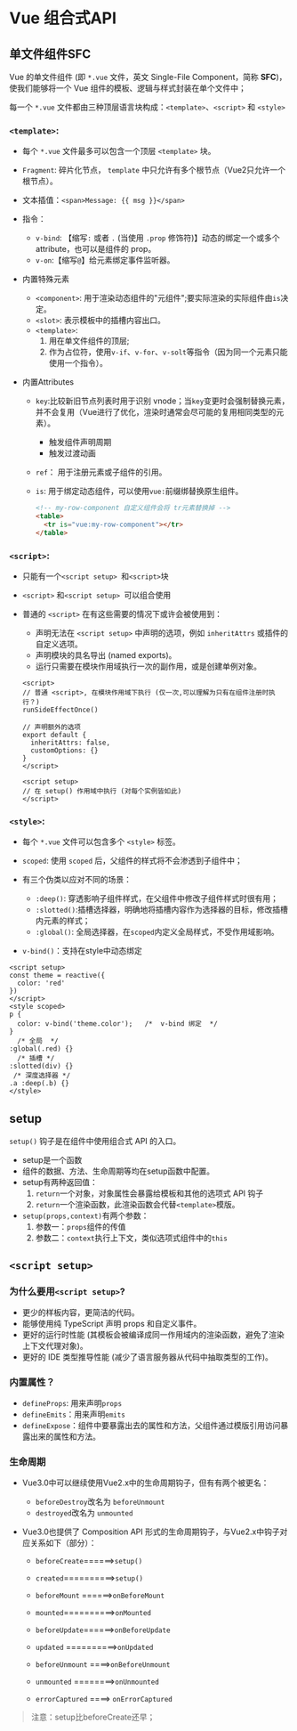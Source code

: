 # Vue 组合式API

## 单文件组件SFC

Vue 的单文件组件 (即 `*.vue` 文件，英文 Single-File Component，简称 **SFC**)，使我们能够将一个 Vue 组件的模板、逻辑与样式封装在单个文件中；

每一个 `*.vue` 文件都由三种顶层语言块构成：`<template>`、`<script>` 和 `<style>`

### `<template>`:

- 每个 `*.vue` 文件最多可以包含一个顶层 `<template>` 块。

- `Fragment`: 碎片化节点， `template` 中只允许有多个根节点（Vue2只允许一个根节点）。

- 文本插值：`<span>Message: {{ msg }}</span>`

- 指令：

  - `v-bind`: 【缩写`:` 或者 `.` (当使用 `.prop` 修饰符)】动态的绑定一个或多个 attribute，也可以是组件的 prop。
  - `v-on`:【缩写`@`】给元素绑定事件监听器。

- 内置特殊元素

  - `<component>`: 用于渲染动态组件的"元组件";要实际渲染的实际组件由`is`决定。
  - `<slot>`: 表示模板中的插槽内容出口。
  - `<template>`: 
    1. 用在单文件组件的顶层;
    2. 作为占位符，使用`v-if`、`v-for`、`v-solt`等指令（因为同一个元素只能使用一个指令）。

- 内置Attributes

  - `key`:比较新旧节点列表时用于识别 vnode；当`key`变更时会强制替换元素，并不会复用（Vue进行了优化，渲染时通常会尽可能的复用相同类型的元素）。

    - 触发组件声明周期
    - 触发过渡动画

  - `ref`： 用于注册元素或子组件的引用。

  - `is`:  用于绑定动态组件，可以使用`vue:`前缀绑替换原生组件。

    ```html
    <!-- my-row-component 自定义组件会将 tr元素替换掉 -->
    <table>
      <tr is="vue:my-row-component"></tr>
    </table>
    ```

### `<script>`:

- 只能有一个`<script setup> `和`<script>`块

- `<script>` 和`<script setup> `可以组合使用

- 普通的 `<script>` 在有这些需要的情况下或许会被使用到：

  - 声明无法在 `<script setup>` 中声明的选项，例如 `inheritAttrs` 或插件的自定义选项。
  - 声明模块的具名导出 (named exports)。
  - 运行只需要在模块作用域执行一次的副作用，或是创建单例对象。
  
  ```vue
  <script>
  // 普通 <script>, 在模块作用域下执行 (仅一次,可以理解为只有在组件注册时执行？)
  runSideEffectOnce()
  
  // 声明额外的选项
  export default {
    inheritAttrs: false,
    customOptions: {}
  }
  </script>
  
  <script setup>
  // 在 setup() 作用域中执行 (对每个实例皆如此)
  </script>
  
  ```
  
  
  

### `<style>`:

- 每个 `*.vue` 文件可以包含多个 `<style>` 标签。

- `scoped`: 使用 `scoped` 后，父组件的样式将不会渗透到子组件中；
- 有三个伪类以应对不同的场景：
  - `:deep()`: 穿透影响子组件样式，在父组件中修改子组件样式时很有用；
  - `:slotted()`:插槽选择器，明确地将插槽内容作为选择器的目标，修改插槽内元素的样式；
  - `:global()`: 全局选择器，在`scoped`内定义全局样式，不受作用域影响。
- `v-bind()`：支持在style中动态绑定

```vue
<script setup>
const theme = reactive({
  color: 'red'
})
</script>
<style scoped>
p {
  color: v-bind('theme.color');   /*  v-bind 绑定  */
}
  /* 全局  */
:global(.red) {}
  /* 插槽 */
:slotted(div) {}
 /* 深度选择器 */
.a :deep(.b) {}
</style>
```

## setup

`setup()` 钩子是在组件中使用组合式 API 的入口。

- setup是一个函数
- 组件的数据、方法、生命周期等均在setup函数中配置。
- setup有两种返回值：
  1. `return`一个对象，对象属性会暴露给模板和其他的选项式 API 钩子
  2. `return`一个渲染函数，此渲染函数会代替`<template>`模版。
- `setup(props,context)`有两个参数：
  1. 参数一：`props`组件的传值
  2. 参数二：`context`执行上下文，类似选项式组件中的`this`

## `<script setup>`

### 为什么要用`<script setup>`?

- 更少的样板内容，更简洁的代码。
- 能够使用纯 TypeScript 声明 props 和自定义事件。
- 更好的运行时性能 (其模板会被编译成同一作用域内的渲染函数，避免了渲染上下文代理对象)。
- 更好的 IDE 类型推导性能 (减少了语言服务器从代码中抽取类型的工作)。

### 内置属性？

- `defineProps`: 用来声明`props`
- `defineEmits`：用来声明`emits`
- `defineExpose`：组件中要暴露出去的属性和方法，父组件通过模版引用访问暴露出来的属性和方法。

### 生命周期

- Vue3.0中可以继续使用Vue2.x中的生命周期钩子，但有有两个被更名：

  - `beforeDestroy`改名为 `beforeUnmount`
  - `destroyed`改名为 `unmounted`

- Vue3.0也提供了 Composition API 形式的生命周期钩子，与Vue2.x中钩子对应关系如下（部分）：

  - `beforeCreate`======>`setup()`

  - `created`==========>`setup()`

  - `beforeMount` ======>`onBeforeMount`

  - `mounted`==========>`onMounted`

  - `beforeUpdate`======>`onBeforeUpdate`

  - `updated` ==========>`onUpdated`

  - `beforeUnmount` ====>`onBeforeUnmount`

  - `unmounted` ========>`onUnmounted`

  - `errorCaptured` ====> `onErrorCaptured`

    

> 注意：setup比beforeCreate还早；<script setup> 中的代码会在每次组件实例被创建的时候执行。

### 响应式数据

#### `ref()`

- 接受基本类型，也可以是引用类型；返回响应式数据的引用对象（reference对象，简称ref对象）；
- 基本类型基于`defineProperty`原理，内部源码用的是class的get和set;
- 引用类型在内部借用`reactive()`；
- 使用时通过`.value`访问响应式数据；

#### `reactive()`

- 只接受对象，返回一个对象的响应式代理（proxy对象）；
- reactive定义的响应式数据是“深层次的”，嵌套属性同样是响应式的；
- 内部基于 ES6 的 Proxy 实现，通过代理对象操作源对象内部数据进行操作；

#### `reactive`对比`ref`

- 从定义数据角度对比：
  - ref用来定义：**基本类型数据**。
  - reactive用来定义：**对象（或数组）类型数据**。
  - 备注：ref也可以用来定义**对象（或数组）类型数据**, 它内部会自动通过`reactive`转为**代理对象**。
- 从原理角度对比：
  - ref通过`Object.defineProperty()`的`get`与`set`来实现响应式（数据劫持）。
  - reactive通过使用**Proxy**来实现响应式（数据劫持）, 并通过**Reflect**操作**源对象**内部的数据。
- 从使用角度对比：
  - ref定义的数据：操作数据**需要**`.value`，**可以重新赋值**，重新赋之后依然保持响应。
  - reactive定义的数据：操作数据与读取数据：**均不需要**`.value`；**不能重新赋值**，只能修改属性。

#### 浅响应

- `shallowRef`
- `shallowReactive`
- `shallowReadonly`

#### computed函数

与Vue2配置一样

- 只有`get`没有`set`时返回一个只读的响应式ref对象；
- 既有`get`也有`set`会创建一个可写的 ref 对象，可以用在`v-modal`指令上。

```vue
<script setup>
  const count = ref(1)
  const plusOne = computed({
    get: () => count.value + 1,
    set: (val) => {
      count.value = val - 1
    }
  })

  plusOne.value = 1
  console.log(count.value) // 0
</script>
```



#### watch函数

与Vue2配置一样

- 监听一个getter函数
  - 回调只在此函数的返回值变化时才会触发，也就是引用发生变化才会触发；
  - 如果开启深层级监听需要使用`{ deep: true }`
  - 直接侦听一个响应式对象时，侦听器会自动启用深层模式

```vue
<script setup>
 // 侦听一个 getter 函数：
const state = reactive({ count: 0 })
watch(
  () => state.count,
  (count, prevCount) => { /* ... */},
  {
    immediate：true,// 默认：false, 定义时立即执行
    deep:true,//   默认：false，开启深度监听
    flush:'pre' | 'post' | 'sync', // 默认：pre,回调的触发时机:数据变更后，DOM更新前｜DOM更新后｜异步
  }
)
// 侦听一个 ref：
const count = ref(0)
watch(count, (count, prevCount) => {/* ... */})
// 监听多个源，参数是一个数组
watch([fooRef, barRef], ([foo, bar], [prevFoo, prevBar]) => {/* ... */})

</script>
```

#### `watchEffect()`

- watch的套路是：既要指明监视的属性，也要指明监视的回调。
- watchEffect的套路是：不用指明监视哪个属性，监视的回调中用到哪个属性，那就监视哪个属性。
- watchEffect有点像computed：
  - 但computed注重的计算出来的值（回调函数的返回值），所以必须要写返回值。
  - 而watchEffect更注重的是过程（回调函数的函数体），所以不用写返回值。

```vue
<script setup>
//watchEffect 定义时会立即执行，回调内定义的数据发生变化也会执行。
watchEffect(()=>{
    const x1 = sum.value
    const x2 = person.age
    console.log('watchEffect配置的回调执行了')
})
</script>
```



### 自定义hook函数


### 组件




